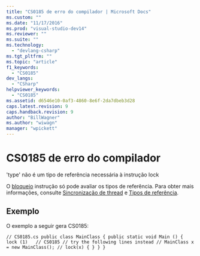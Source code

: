 ```yaml
---
title: "CS0185 de erro do compilador | Microsoft Docs"
ms.custom: ""
ms.date: "11/17/2016"
ms.prod: "visual-studio-dev14"
ms.reviewer: ""
ms.suite: ""
ms.technology: 
  - "devlang-csharp"
ms.tgt_pltfrm: ""
ms.topic: "article"
f1_keywords: 
  - "CS0185"
dev_langs: 
  - "CSharp"
helpviewer_keywords: 
  - "CS0185"
ms.assetid: d6546e10-0af3-4860-8e6f-2da7dbeb3d28
caps.latest.revision: 9
caps.handback.revision: 9
author: "BillWagner"
ms.author: "wiwagn"
manager: "wpickett"
---
```

# CS0185 de erro do compilador
'type' não é um tipo de referência necessária à instrução lock  
  
 O [bloqueio](../../csharp/language-reference/keywords/lock-statement.md) instrução só pode avaliar os tipos de referência. Para obter mais informações, consulte [Sincronização de thread](../Topic/Thread%20Synchronization%20\(C%23%20and%20Visual%20Basic\).md) e [Tipos de referência](../../csharp/language-reference/keywords/reference-types.md).  
  
## Exemplo  
 O exemplo a seguir gera CS0185:  
  
```  
// CS0185.cs public class MainClass { public static void Main () { lock (1)   // CS0185 // try the following lines instead // MainClass x = new MainClass(); // lock(x) { } } }  
```